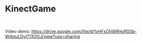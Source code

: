 # KinectGame

<br>

Video demo: https://drive.google.com/file/d/1vHFxOVl8RHoRSSb-WiibtuLDvI713OGJ/view?usp=sharing
